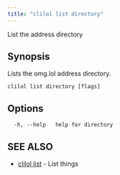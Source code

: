 ```yaml
---
title: "clilol list directory"
---
```


List the address directory

## Synopsis

Lists the omg.lol address directory.

```
clilol list directory [flags]
```

## Options

```
  -h, --help   help for directory
```

## SEE ALSO

* [clilol list](clilol_list.md)	 - List things
